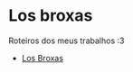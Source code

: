 # Los broxas 

Roteiros dos meus trabalhos :3 

* [Los Broxas](https://nth9dev.github.io/Los-Broxas/)
